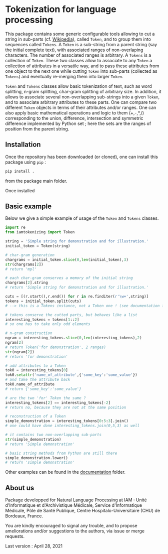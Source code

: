 # Tokenization for language processing

This package contains some generic configurable tools allowing to cut a string in sub-parts (cf. [Wikipedia](https://en.wikipedia.org/wiki/Lexical_analysis#Tokenization)), called `Token`, and to group them into sequences called `Tokens`. A `Token` is a sub-string from a parent string (say the initial complete text), with associated ranges of non-overlaping characters. The number of associated ranges is arbitrary. A `Tokens` is a collection of `Token`. These two classes allow to associate to any `Token` a collection of attributes in a versatile way, and to pass these attributes from one object to the next one while cutting `Token` into sub-parts (collected as `Tokens`) and eventually re-merging them into larger `Token`.

`Token` and `Tokens` classes allow basic tokenization of text, such as word splitting, n-gram splitting, char-gram splitting of arbitrary size. In addition, it allows to associate several non-overlapping sub-strings into a given `Token`, and to associate arbitrary attributes to these parts. One can compare two different `Token` objects in terms of their attributes and/or ranges. One can also apply basic mathematical operations and logic to them (+,-,*,/) corresponding to the union, difference, intersection and symmetric difference implemented by Python set ; here the sets are the ranges of position from the parent string.

## Installation

Once the repository has been downloaded (or cloned), one can install this package using `pip` : 

```bash
pip install .
```

from the package main folder.

Once installed

## Basic example

Below we give a simple example of usage of the `Token` and `Tokens` classes.

```python
import re
from iamtokenizing import Token

string = 'Simple string for demonstration and for illustration.'
initial_token = Token(string)

# char-gram generation
chargrams = initial_token.slice(0,len(initial_token),3)
str(chargrams[2])
# return 'mpl'

# each char-gram conserves a memory of the initial string
chargrams[2].string
# return 'Simple string for demonstration and for illustration.'

cuts = [(r.start(),r.end()) for r in re.finditer(r'\w+',string)]
tokens = initial_token.split(cuts)
# --> this is a Tokens instance, not a Token one ! (see documentation for explanation)

# tokens conserve the cutted parts, but behaves like a list
interesting_tokens = tokens[1::2]
# so one has to take only odd elements

# n-gram construction
ngram = interesting_tokens.slice(0,len(interesting_tokens),2)
ngram[2]
# return Token('for demonstration', 2 ranges)
str(ngram[2])
# return 'for demonstration'

# add attributes to a Token
tok0 = interesting_tokens[0]
tok0.setattr('name_of_attribute',{'some_key':'some_value'})
# and take the attribute back
tok0.name_of_attribute
# return {'some_key':'some_value'}

# are the two 'for' Token the same ?
interesting_tokens[2] == interesting_tokens[-2]
# return no, because they are not at the same position

# reconstruction of a Token
simple_demonstration = interesting_tokens[0:5:3].join()
# one could have done interesting_tokens.join(0,5,3) as well

# it contains two non-overlapping sub-parts
str(simple_demonstration)
# return 'Simple demonstration'

# basic string methods from Python are still there
simple_demonstration.lower()
# return 'simple demonstration'

```

Other examples can be found in the [documentation](./-/tree/master/documentation) folder.

## About us

Package developped for Natural Language Processing at IAM : Unité d'Informatique et d'Archivistique Médicale, Service d'Informatique Médicale, Pôle de Santé Publique, Centre Hospitalo-Universitaire (CHU) de Bordeaux, France.

You are kindly encouraged to signal any trouble, and to propose ameliorations and/or suggestions to the authors, via issue or merge requests.

Last version : April 28, 2021